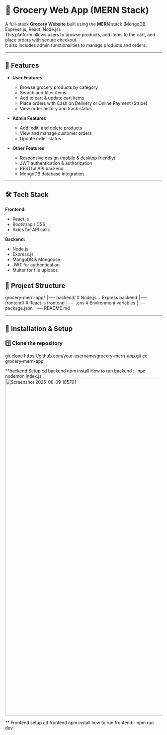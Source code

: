 # 🛒 Grocery Web App (MERN Stack)

A full-stack **Grocery Website** built using the **MERN** stack (MongoDB, Express.js, React, Node.js).  
This platform allows users to browse products, add items to the cart, and place orders with secure checkout.  
It also includes admin functionalities to manage products and orders.

---

## 📌 Features

- **User Features**
  - Browse grocery products by category
  - Search and filter items
  - Add to cart & update cart items
  - Place orders with Cash on Delivery or Online Payment (Stripe)
  - View order history and track status

- **Admin Features**
  - Add, edit, and delete products
  - View and manage customer orders
  - Update order status

- **Other Features**
  - Responsive design (mobile & desktop friendly)
  - JWT authentication & authorization
  - RESTful API backend
  - MongoDB database integration

---

## 🛠️ Tech Stack

**Frontend:**
- React.js
- Bootstrap / CSS
- Axios for API calls

**Backend:**
- Node.js
- Express.js
- MongoDB & Mongoose
- JWT for authentication
- Multer for file uploads


## 📂 Project Structure
grocery-mern-app/
│── backend/ # Node.js + Express backend
│── frontend/ # React.js frontend
│── .env # Environment variables
│── package.json
│── README.md


---

## 🚀 Installation & Setup

### 1️⃣ Clone the repository
git clone https://github.com/your-username/grocery-mern-app.git
cd grocery-mern-app

**backend Setup
cd backend
npm install
How to run backend :- npx nodemon index.js<img width="1920" height="1080" alt="Screenshot 2025-08-09 185701" src="https://github.com/user-attachments/assets/3208b170-5d60-4f1b-b7d7-ebf9a9bc0640" />

** Frontend setup
cd frontend
npm install
how to run frontend:- npm run dev





